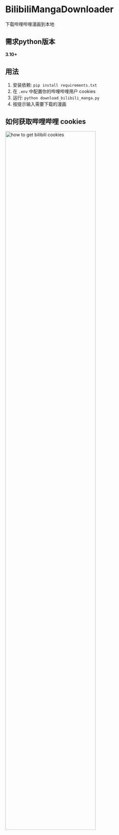 # BilibiliMangaDownloader
下载哔哩哔哩漫画到本地

## 需求python版本

**3.10+**

## 用法

1. 安装依赖: `pip install requirements.txt`
2. 在 `.env` 中配置你的哔哩哔哩用户 cookies
3. 运行: `python download_bilibili_manga.py`
4. 按提示输入需要下载的漫画

## 如何获取哔哩哔哩 cookies

<img alt="how to get bilibili cookies" src="https://raw.githubusercontent.com/Ailitonia/omega-miya/dev/docs/img/how_to_get_bilibili_cookies.png" width="75%">
